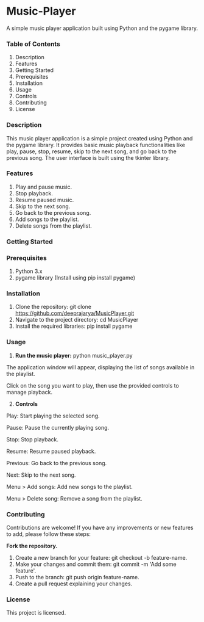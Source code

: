 # Music-Player

A simple music player application built using Python and the pygame library.



### Table of Contents
1. Description
2. Features
3. Getting Started
4. Prerequisites
5. Installation
6. Usage
7. Controls
8. Contributing
9. License

### Description
This music player application is a simple project created using Python and the pygame library. It provides basic music playback functionalities like play, pause, stop, resume, skip to the next song, and go back to the previous song. The user interface is built using the tkinter library.

### Features
1. Play and pause music.
2. Stop playback.
3. Resume paused music.
4. Skip to the next song.
5. Go back to the previous song.
6. Add songs to the playlist.
7. Delete songs from the playlist.
   
### Getting Started

### **Prerequisites**
1. Python 3.x
2. pygame library (Install using pip install pygame)

### **Installation**
1. Clone the repository: git clone https://github.com/deeprajarya/MusicPlayer.git
2. Navigate to the project directory: cd MusicPlayer
3. Install the required libraries: pip install pygame

### Usage
1. **Run the music player:**
python music_player.py

The application window will appear, displaying the list of songs available in the playlist.

Click on the song you want to play, then use the provided controls to manage playback.

2. **Controls**
   
Play: Start playing the selected song.

Pause: Pause the currently playing song.

Stop: Stop playback.

Resume: Resume paused playback.

Previous: Go back to the previous song.

Next: Skip to the next song.

Menu > Add songs: Add new songs to the playlist.

Menu > Delete song: Remove a song from the playlist.


### Contributing

Contributions are welcome! If you have any improvements or new features to add, please follow these steps:

**Fork the repository.**

1. Create a new branch for your feature: git checkout -b feature-name.
2. Make your changes and commit them: git commit -m 'Add some feature'.
3. Push to the branch: git push origin feature-name.
4. Create a pull request explaining your changes.

### License

This project is licensed.






